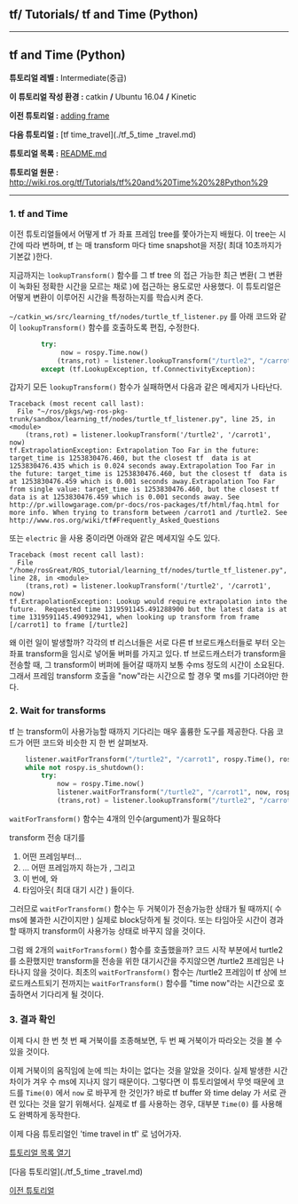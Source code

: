 ## tf/ Tutorials/ tf and Time (Python)



------

## tf and Time (Python)

**튜토리얼 레벨 :**  Intermediate(중급)

**이 튜토리얼 작성 환경 :**  catkin **/** Ubuntu 16.04 **/** Kinetic

**이전 튜토리얼 :** [adding frame](./tf_3_adding_frame.md)

**다음 튜토리얼 :** [tf time_travel](./tf_5_time _travel.md)

**튜토리얼 목록 :** [README.md](../README.md)

**튜토리얼 원문 :** <http://wiki.ros.org/tf/Tutorials/tf%20and%20Time%20%28Python%29>

------



### 1. tf and Time

이전 튜토리얼들에서 어떻게 tf 가 좌표 프레임 tree를 쫓아가는지 배웠다. 이 tree는 시간에 따라 변하며, tf 는 매 transform 마다 time snapshot을 저장( 최대 10초까지가 기본값 )한다. 

지금까지는  `lookupTransform()` 함수를 그 tf tree 의 접근 가능한 최근 변환( 그 변환이 녹화된 정확한 시간을 모르는 채로 )에 접근하는 용도로만 사용했다. 이 튜토리얼은 어떻게 변환이 이루어진 시간을 특정하는지를 학습시켜 준다.

`~/catkin_ws/src/learning_tf/nodes/turtle_tf_listener.py` 를 아래 코드와 같이  `lookupTransform()` 함수를 호출하도록 편집, 수정한다.

```python
        try:
             now = rospy.Time.now()
            (trans,rot) = listener.lookupTransform("/turtle2", "/carrot1", now)
        except (tf.LookupException, tf.ConnectivityException):
```

갑자기 모든  `lookupTransform()` 함수가 실패하면서 다음과 같은 메세지가 나타난다.

```
Traceback (most recent call last):
  File "~/ros/pkgs/wg-ros-pkg-trunk/sandbox/learning_tf/nodes/turtle_tf_listener.py", line 25, in <module>
    (trans,rot) = listener.lookupTransform('/turtle2', '/carrot1', now)
tf.ExtrapolationException: Extrapolation Too Far in the future: target_time is 1253830476.460, but the closest tf  data is at 1253830476.435 which is 0.024 seconds away.Extrapolation Too Far in the future: target_time is 1253830476.460, but the closest tf  data is at 1253830476.459 which is 0.001 seconds away.Extrapolation Too Far from single value: target_time is 1253830476.460, but the closest tf  data is at 1253830476.459 which is 0.001 seconds away. See http://pr.willowgarage.com/pr-docs/ros-packages/tf/html/faq.html for more info. When trying to transform between /carrot1 and /turtle2. See http://www.ros.org/wiki/tf#Frequently_Asked_Questions
```

또는 `electric` 을 사용 중이라면 아래와 같은 메세지일 수도 있다.

```
Traceback (most recent call last):
  File "/home/rosGreat/ROS_tutorial/learning_tf/nodes/turtle_tf_listener.py", line 28, in <module>
    (trans,rot) = listener.lookupTransform('/turtle2', '/carrot1', now)
tf.ExtrapolationException: Lookup would require extrapolation into the future.  Requested time 1319591145.491288900 but the latest data is at time 1319591145.490932941, when looking up transform from frame [/carrot1] to frame [/turtle2]
```

왜 이런 일이 발생할까? 각각의 tf 리스너들은 서로 다른 tf 브로드캐스터들로 부터 오는 좌표 transform을 임시로 넣어둘 버퍼를 가지고 있다. tf 브로드캐스터가 transform을 전송할 때, 그 transform이 버퍼에 들어갈 때까지 보통 수ms 정도의 시간이 소요된다. 그래서 프레임 transform 호출을 "now"라는 시간으로 할 경우 몇 ms를 기다려야만 한다.



### 2. Wait for transforms

tf 는 transform이 사용가능할 때까지 기다리는 매우 훌륭한 도구를 제공한다.  다음 코드가 어떤 코드와 비슷한 지 한 번 살펴보자.

```python
    listener.waitForTransform("/turtle2", "/carrot1", rospy.Time(), rospy.Duration(4.0))
    while not rospy.is_shutdown():
        try:
            now = rospy.Time.now()
            listener.waitForTransform("/turtle2", "/carrot1", now, rospy.Duration(4.0))
            (trans,rot) = listener.lookupTransform("/turtle2", "/carrot1", now)
```

`waitForTransform()` 함수는 4개의 인수(argument)가 필요하다

transform 전송 대기를 

1. 어떤 프레임부터...
2. ... 어떤 프레임까지 하는가 , 그리고
3. 이 번에, 와
4. 타임아웃( 최대 대기 시간 ) 들이다.

그러므로 `waitForTransform()` 함수는 두 거북이가 전송가능한 상태가 될 때까지( 수 ms에 불과한 시간이지만 ) 실제로 block당하게 될 것이다.  또는 타임아웃 시간이 경과할 때까지 transform이 사용가능 상태로 바꾸지 않을 것이다.

그럼 왜 2개의 `waitForTransform()` 함수를 호출했을까? 코드 시작 부분에서 turtle2를 소환했지만 transform을 전송을 위한 대기시간을 주지않으면 /turtle2 프레임은 나타나지 않을 것이다. 최초의 `waitForTransform()` 함수는 /turtle2 프레임이 tf 상에 브로드캐스트되기 전까지는 `waitForTransform()` 함수를 "time now"라는 시간으로 호출하면서 기다리게 될 것이다.



### 3. 결과 확인

이제 다시 한 번 첫 번 째 거북이를 조종해보면, 두 번 째 거북이가 따라오는 것을 볼 수 있을 것이다.

이제 거북이의 움직임에 눈에 띄는 차이는 없다는 것을 알았을 것이다. 실제 발생한 시간 차이가 겨우 수 ms에 지나지 않기 때문이다. 그렇다면 이 튜토리얼에서 무엇 때문에 코드를 `Time(0)` 에서 `now` 로 바꾸게 한 것인가? 바로 tf buffer 와 time delay 가 서로 관련 있다는 것을 알기 위해서다. 실제로 tf 를 사용하는 경우, 대부분 `Time(0)` 를 사용해도 완벽하게 동작한다.

이제 다음 튜토리얼인 'time travel in tf' 로 넘어가자.



[튜토리얼 목록 열기](../README.md)



[다음 튜토리얼](./tf_5_time _travel.md)

[이전 튜토리얼](./tf_3_adding_frame.md)

